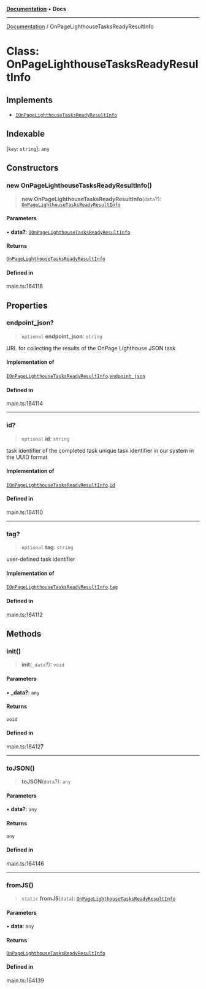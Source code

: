 [**Documentation**](../README.md) • **Docs**

***

[Documentation](../globals.md) / OnPageLighthouseTasksReadyResultInfo

# Class: OnPageLighthouseTasksReadyResultInfo

## Implements

- [`IOnPageLighthouseTasksReadyResultInfo`](../interfaces/IOnPageLighthouseTasksReadyResultInfo.md)

## Indexable

 \[`key`: `string`\]: `any`

## Constructors

### new OnPageLighthouseTasksReadyResultInfo()

> **new OnPageLighthouseTasksReadyResultInfo**(`data`?): [`OnPageLighthouseTasksReadyResultInfo`](OnPageLighthouseTasksReadyResultInfo.md)

#### Parameters

• **data?**: [`IOnPageLighthouseTasksReadyResultInfo`](../interfaces/IOnPageLighthouseTasksReadyResultInfo.md)

#### Returns

[`OnPageLighthouseTasksReadyResultInfo`](OnPageLighthouseTasksReadyResultInfo.md)

#### Defined in

main.ts:164118

## Properties

### endpoint\_json?

> `optional` **endpoint\_json**: `string`

URL for collecting the results of the OnPage Lighthouse JSON task

#### Implementation of

[`IOnPageLighthouseTasksReadyResultInfo`](../interfaces/IOnPageLighthouseTasksReadyResultInfo.md).[`endpoint_json`](../interfaces/IOnPageLighthouseTasksReadyResultInfo.md#endpoint_json)

#### Defined in

main.ts:164114

***

### id?

> `optional` **id**: `string`

task identifier of the completed task
unique task identifier in our system in the UUID format

#### Implementation of

[`IOnPageLighthouseTasksReadyResultInfo`](../interfaces/IOnPageLighthouseTasksReadyResultInfo.md).[`id`](../interfaces/IOnPageLighthouseTasksReadyResultInfo.md#id)

#### Defined in

main.ts:164110

***

### tag?

> `optional` **tag**: `string`

user-defined task identifier

#### Implementation of

[`IOnPageLighthouseTasksReadyResultInfo`](../interfaces/IOnPageLighthouseTasksReadyResultInfo.md).[`tag`](../interfaces/IOnPageLighthouseTasksReadyResultInfo.md#tag)

#### Defined in

main.ts:164112

## Methods

### init()

> **init**(`_data`?): `void`

#### Parameters

• **\_data?**: `any`

#### Returns

`void`

#### Defined in

main.ts:164127

***

### toJSON()

> **toJSON**(`data`?): `any`

#### Parameters

• **data?**: `any`

#### Returns

`any`

#### Defined in

main.ts:164146

***

### fromJS()

> `static` **fromJS**(`data`): [`OnPageLighthouseTasksReadyResultInfo`](OnPageLighthouseTasksReadyResultInfo.md)

#### Parameters

• **data**: `any`

#### Returns

[`OnPageLighthouseTasksReadyResultInfo`](OnPageLighthouseTasksReadyResultInfo.md)

#### Defined in

main.ts:164139
